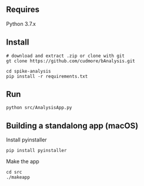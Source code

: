 ## Requires

Python 3.7.x

## Install

    # download and extract .zip or clone with git
    gt clone https://github.com/cudmore/bAnalysis.git
    
    cd spike-analysis
    pip install -r requirements.txt

## Run

    python src/AnalysisApp.py

## Building a standalong app (macOS)

Install pyinstaller

    pip install pyinstaller

Make the app

    cd src
    ./makeapp
